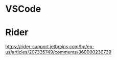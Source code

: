 # VSCode

# Rider

https://rider-support.jetbrains.com/hc/en-us/articles/207335749/comments/360000230739

